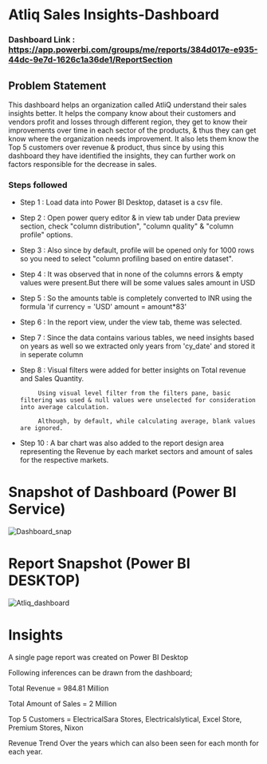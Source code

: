 # Atliq Sales Insights-Dashboard

### Dashboard Link : https://app.powerbi.com/groups/me/reports/384d017e-e935-44dc-9e7d-1626c1a36de1/ReportSection

## Problem Statement

This dashboard helps an organization called AtliQ understand their sales insights better. It helps the company know about their customers and vendors profit and losses through different region, they get to know their improvements over time in each sector of the products, & thus they can get know where the organization needs improvement. It also lets them know the Top 5 customers over revenue & product, thus since by using this dashboard they have identified the insights, they can further work on factors responsible for the decrease in sales.



### Steps followed 

- Step 1 : Load data into Power BI Desktop, dataset is a csv file.
- Step 2 : Open power query editor & in view tab under Data preview section, check "column distribution", "column quality" & "column profile" options.
- Step 3 : Also since by default, profile will be opened only for 1000 rows so you need to select "column profiling based on entire dataset".
- Step 4 : It was observed that in none of the columns errors & empty values were present.But there will be some values sales amount in USD 
- Step 5 : So the amounts table is completely converted to INR using the formula 'if currency = 'USD' amount = amount*83'
- Step 6 : In the report view, under the view tab, theme was selected.
- Step 7 : Since the data contains various tables, we need insights based on years as well so we extracted only years from 'cy_date' and stored it in seperate column
- Step 8 : Visual filters  were added for better insights on Total revenue and Sales Quantity.

           Using visual level filter from the filters pane, basic filtering was used & null values were unselected for consideration into average calculation.
           
           Although, by default, while calculating average, blank values are ignored.
- Step 10 : A bar chart was also added to the report design area representing the Revenue by each market sectors and amount of sales for the respective markets. 



# Snapshot of Dashboard (Power BI Service)

![Dashboard_snap](https://github.com/user-attachments/assets/65e13e6d-941c-4b6c-a44f-d8588f157910)
 
 # Report Snapshot (Power BI DESKTOP)

![Atliq_dashboard](https://github.com/user-attachments/assets/fd6ad3ec-8e3b-42b0-b169-95cf54e38790)

# Insights

A single page report was created on Power BI Desktop

Following inferences can be drawn from the dashboard;


   Total Revenue  = 984.81 Million

   Total Amount of Sales = 2 Million 

   Top 5 Customers = ElectricalSara Stores, Electricalslytical, Excel Store, Premium Stores, Nixon

   Revenue Trend Over the years which can also been seen for each month for each year.

   


           
